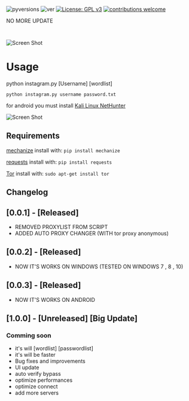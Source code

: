 ![pyversions](https://img.shields.io/badge/python%20-2.7%2B-blue.svg)
![ver](https://img.shields.io/badge/release-v0.0.3-red.svg)
[![License: GPL v3](https://img.shields.io/badge/License-GPL%20v3-blue.svg)](https://www.gnu.org/licenses/gpl-3.0)
[![contributions welcome](https://img.shields.io/badge/contributions-welcome-ff69b4.svg)](https://github.com/AliEbadi/Pwn)


NO MORE UPDATE 



```


```

![Screen Shot](http://www.axgig.com/images/72289486283867872103.png)
# Usage
python instagram.py  [Username]  [wordlist]

`python instagram.py username password.txt`

for android you must install [Kali Linux NetHunter](https://www.kali.org/kali-linux-nethunter/)

![Screen Shot](https://www.kali.org/wp-content/uploads/2013/09/kali-android-deploy-798x284.png)

## Requirements
[mechanize](https://pypi.python.org/pypi/mechanize/) install with: `pip install mechanize`

[requests](https://pypi.python.org/pypi/requests/2.18.4) install with: `pip install requests`

[Tor](https://www.torproject.org/docs/debian) install with: `sudo apt-get install tor`

## Changelog
## [0.0.1] - [Released]
- REMOVED PROXYLIST FROM SCRIPT 
- ADDED AUTO PROXY CHANGER (WITH tor proxy anonymous)
## [0.0.2] - [Released]
- NOW IT'S WORKS ON WINDOWS (TESTED ON WINDOWS 7 , 8 , 10)
## [0.0.3] - [Released]
- NOW IT'S WORKS ON ANDROID 
## [1.0.0] - [Unreleased] [Big Update]
### Comming soon 
-  it's will [wordlist] [passwordlist] 
-  it's will be faster
-  Bug fixes and improvements
-  UI update
-  auto verify bypass
-  optimize performances
-  optimize connect
-  add more servers

